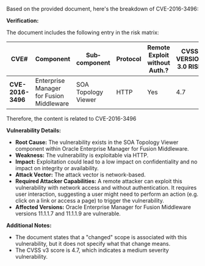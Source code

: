 Based on the provided document, here's the breakdown of CVE-2016-3496:

**Verification:**

The document includes the following entry in the risk matrix:

| CVE# | Component | Sub­component | Protocol | Remote Exploit without Auth.? | CVSS VERSION 3.0 RISK | ... | Supported Versions Affected |
|---|---|---|---|---|---|---|---|
| **CVE-2016-3496** | Enterprise Manager for Fusion Middleware | SOA Topology Viewer | HTTP | Yes | 4.7 | ... | 11.1.1.7, 11.1.1.9 |

Therefore, the content is related to CVE-2016-3496

**Vulnerability Details:**

*   **Root Cause:** The vulnerability exists in the SOA Topology Viewer component within Oracle Enterprise Manager for Fusion Middleware.
*   **Weakness:** The vulnerability is exploitable via HTTP.
*   **Impact:** Exploitation could lead to a low impact on confidentiality and no impact on integrity or availability.
*   **Attack Vector:** The attack vector is network-based.
*   **Required Attacker Capabilities:** A remote attacker can exploit this vulnerability with network access and without authentication. It requires user interaction, suggesting a user might need to perform an action (e.g. click on a link or access a page) to trigger the vulnerability.
*   **Affected Versions:** Oracle Enterprise Manager for Fusion Middleware versions 11.1.1.7 and 11.1.1.9 are vulnerable.

**Additional Notes:**

*   The document states that a "changed" scope is associated with this vulnerability, but it does not specify what that change means.
*   The CVSS v3 score is 4.7, which indicates a medium severity vulnerability.